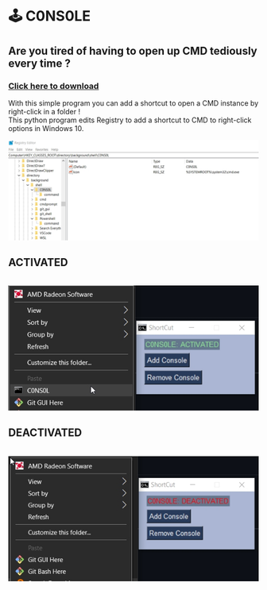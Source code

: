 # 🕹️ C0NS0LE  
## Are you tired of having to open up CMD tediously every time ?
### [Click here to download](https://github.com/SushruthRao/C0NS0LE/releases/download/Windows/C0NS0LE.exe)<br> 
With this simple program you can add a shortcut to open a CMD instance by right-click in a folder !
<br>
This python program edits Registry to add a shortcut to CMD to right-click options in Windows 10.

<img src="/images3.jpg">

## ACTIVATED 
<br>
<img src="/images1.jpg">
<br>

## DEACTIVATED
<br>
<img src="/images2.jpg">

